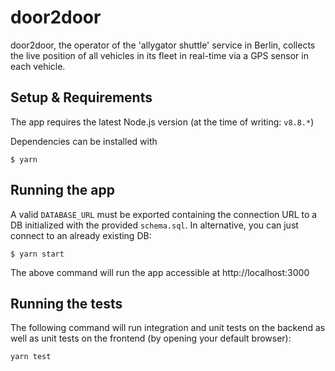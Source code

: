 # door2door
door2door, the operator of the 'allygator shuttle' service in Berlin, collects the live position of all vehicles in its fleet in real-time via a GPS sensor in each vehicle.

## Setup & Requirements
The app requires the latest Node.js version (at the time of writing: `v8.8.*`)

Dependencies can be installed with
```
$ yarn
```

## Running the app
A valid `DATABASE_URL` must be exported containing the connection URL to a DB initialized with the provided `schema.sql`.
In alternative, you can just connect to an already existing DB:
```
$ yarn start
```
The above command will run the app accessible at http://localhost:3000

## Running the tests
The following command will run integration and unit tests on the backend as well as unit tests on the frontend (by opening your default browser):
```
yarn test
```
